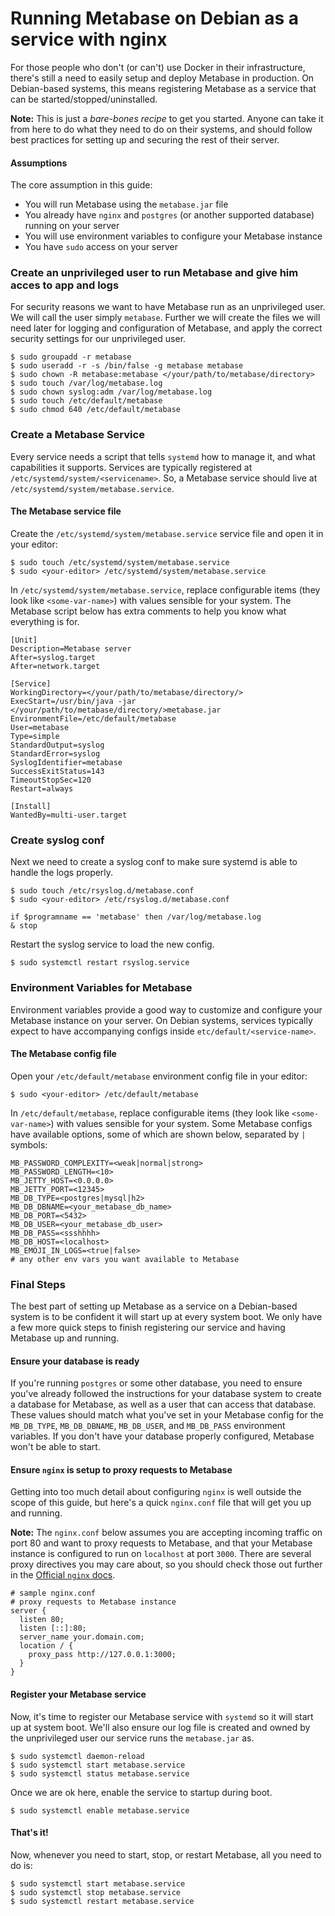 # Running Metabase on Debian as a service with nginx

For those people who don't (or can't) use Docker in their infrastructure, there's still a need to easily setup and deploy Metabase in production. On Debian-based systems, this means registering Metabase as a service that can be started/stopped/uninstalled.

**Note:** This is just a *bare-bones recipe* to get you started. Anyone can take it from here to do what they need to do on their systems, and should follow best practices for setting up and securing the rest of their server.

#### Assumptions

The core assumption in this guide:

* You will run Metabase using the `metabase.jar` file
* You already have `nginx` and `postgres` (or another supported database) running on your server
* You will use environment variables to configure your Metabase instance
* You have `sudo` access on your server

### Create an unprivileged user to run Metabase and give him acces to app and logs

For security reasons we want to have Metabase run as an unprivileged user. We will call the user simply `metabase`. Further we will create the files we will need later for logging and configuration of Metabase, and apply the correct security settings for our unprivileged user.

    $ sudo groupadd -r metabase
    $ sudo useradd -r -s /bin/false -g metabase metabase
    $ sudo chown -R metabase:metabase </your/path/to/metabase/directory>
    $ sudo touch /var/log/metabase.log
    $ sudo chown syslog:adm /var/log/metabase.log
    $ sudo touch /etc/default/metabase
    $ sudo chmod 640 /etc/default/metabase

### Create a Metabase Service

Every service needs a script that tells `systemd` how to manage it, and what capabilities it supports. Services are typically registered at `/etc/systemd/system/<servicename>`. So, a Metabase service should live at `/etc/systemd/system/metabase.service`.

#### The Metabase service file

Create the `/etc/systemd/system/metabase.service` service file and open it in your editor:

    $ sudo touch /etc/systemd/system/metabase.service
    $ sudo <your-editor> /etc/systemd/system/metabase.service

In `/etc/systemd/system/metabase.service`, replace configurable items (they look like `<some-var-name>`) with values sensible for your system. The Metabase script below has extra comments to help you know what everything is for.

    [Unit]
    Description=Metabase server
    After=syslog.target
    After=network.target
   
    [Service]
    WorkingDirectory=</your/path/to/metabase/directory/>
    ExecStart=/usr/bin/java -jar </your/path/to/metabase/directory/>metabase.jar
    EnvironmentFile=/etc/default/metabase
    User=metabase
    Type=simple
    StandardOutput=syslog
    StandardError=syslog
    SyslogIdentifier=metabase
    SuccessExitStatus=143
    TimeoutStopSec=120
    Restart=always
   
    [Install]
    WantedBy=multi-user.target
    
### Create syslog conf

Next we need to create a syslog conf to make sure systemd is able to handle the logs properly.

    $ sudo touch /etc/rsyslog.d/metabase.conf
    $ sudo <your-editor> /etc/rsyslog.d/metabase.conf
    
    if $programname == 'metabase' then /var/log/metabase.log
    & stop
    
Restart the syslog service to load the new config.

    $ sudo systemctl restart rsyslog.service

### Environment Variables for Metabase

Environment variables provide a good way to customize and configure your Metabase instance on your server. On Debian systems, services typically expect to have accompanying configs inside `etc/default/<service-name>`.

#### The Metabase config file

Open your `/etc/default/metabase` environment config file in your editor:

    $ sudo <your-editor> /etc/default/metabase

In `/etc/default/metabase`, replace configurable items (they look like `<some-var-name>`) with values sensible for your system. Some Metabase configs have available options, some of which are shown below, separated by `|` symbols:


    MB_PASSWORD_COMPLEXITY=<weak|normal|strong>
    MB_PASSWORD_LENGTH=<10>
    MB_JETTY_HOST=<0.0.0.0>
    MB_JETTY_PORT=<12345>
    MB_DB_TYPE=<postgres|mysql|h2>
    MB_DB_DBNAME=<your_metabase_db_name>
    MB_DB_PORT=<5432>
    MB_DB_USER=<your_metabase_db_user>
    MB_DB_PASS=<ssshhhh>
    MB_DB_HOST=<localhost>
    MB_EMOJI_IN_LOGS=<true|false>
    # any other env vars you want available to Metabase

### Final Steps

The best part of setting up Metabase as a service on a Debian-based system is to be confident it will start up at every system boot. We only have a few more quick steps to finish registering our service and having Metabase up and running.

#### Ensure your database is ready

If you're running `postgres` or some other database, you need to ensure you've already followed the instructions for your database system to create a database for Metabase, as well as a user that can access that database. These values should match what you've set in your Metabase config for the `MB_DB_TYPE`, `MB_DB_DBNAME`, `MB_DB_USER`, and `MB_DB_PASS` environment variables. If you don't have your database properly configured, Metabase won't be able to start.

#### Ensure `nginx` is setup to proxy requests to Metabase

Getting into too much detail about configuring `nginx` is well outside the scope of this guide, but here's a quick `nginx.conf` file that will get you up and running.

**Note:** The `nginx.conf` below assumes you are accepting incoming traffic on port 80 and want to proxy requests to Metabase, and that your Metabase instance is configured to run on `localhost` at port `3000`. There are several proxy directives you may care about, so you should check those out further in the [Official `nginx` docs](https://nginx.org/en/docs/).

    # sample nginx.conf
    # proxy requests to Metabase instance
    server {
      listen 80;
      listen [::]:80;
      server_name your.domain.com;
      location / {
        proxy_pass http://127.0.0.1:3000;
      }
    }

#### Register your Metabase service

Now, it's time to register our Metabase service with `systemd` so it will start up at system boot. We'll also ensure our log file is created and owned by the unprivileged user our service runs the `metabase.jar` as.

    $ sudo systemctl daemon-reload
    $ sudo systemctl start metabase.service
    $ sudo systemctl status metabase.service

Once we are ok here, enable the service to startup during boot.

    $ sudo systemctl enable metabase.service


#### That's it!

Now, whenever you need to start, stop, or restart Metabase, all you need to do is:

    $ sudo systemctl start metabase.service
    $ sudo systemctl stop metabase.service
    $ sudo systemctl restart metabase.service

